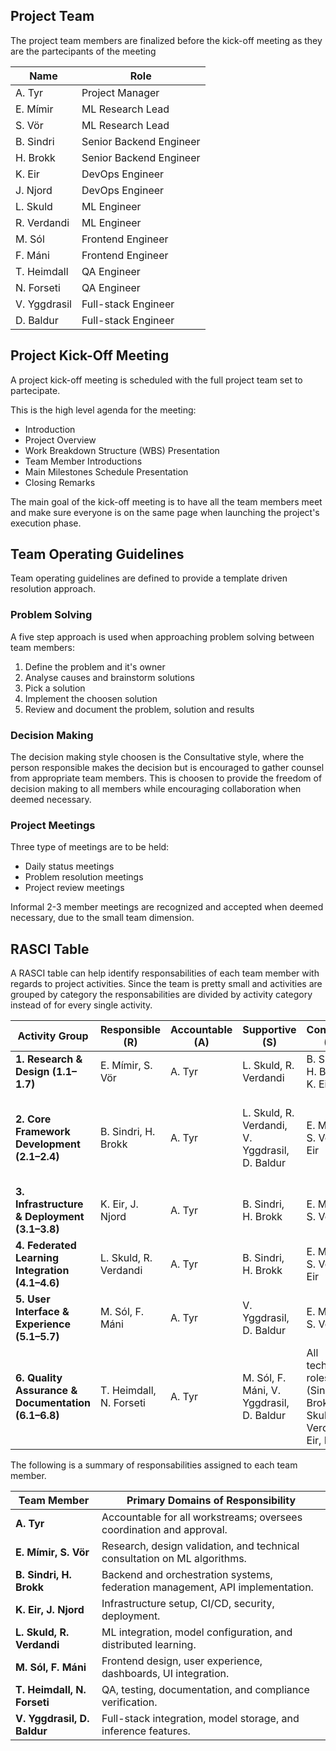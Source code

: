 ## Project Team

The project team members are finalized before the kick-off meeting as they are the partecipants of the meeting

| Name | Role |
|------|------|
| A. Tyr       | Project Manager         |
| E. Mímir     | ML Research Lead        |
| S. Vör       | ML Research Lead        |
| B. Sindri    | Senior Backend Engineer |
| H. Brokk     | Senior Backend Engineer |
| K. Eir       | DevOps Engineer         |
| J. Njord     | DevOps Engineer         |
| L. Skuld     | ML Engineer             |
| R. Verdandi  | ML Engineer             |
| M. Sól       | Frontend Engineer       |
| F. Máni      | Frontend Engineer       |
| T. Heimdall  | QA Engineer             |
| N. Forseti   | QA Engineer             |
| V. Yggdrasil | Full-stack Engineer     |
| D. Baldur    | Full-stack Engineer     |

## Project Kick-Off Meeting

A project kick-off meeting is scheduled with the full project team set to partecipate.

This is the high level agenda for the meeting:

- Introduction
- Project Overview
- Work Breakdown Structure (WBS) Presentation
- Team Member Introductions
- Main Milestones Schedule Presentation
- Closing Remarks

The main goal of the kick-off meeting is to have all the team members meet and make sure everyone is on the same page when launching the project's execution phase.

## Team Operating Guidelines

Team operating guidelines are defined to provide a template driven resolution approach.

### Problem Solving

A five step approach is used when approaching problem solving between team members:

1. Define the problem and it's owner
2. Analyse causes and brainstorm solutions
3. Pick a solution
4. Implement the choosen solution
5. Review and document the problem, solution and results

### Decision Making

The decision making style choosen is the Consultative style, where the person responsible makes the decision but is encouraged to gather counsel from appropriate team members. This is choosen to provide the freedom of decision making to all members while encouraging collaboration when deemed necessary.

### Project Meetings

Three type of meetings are to be held:

- Daily status meetings
- Problem resolution meetings
- Project review meetings

Informal 2-3 member meetings are recognized and accepted when deemed necessary, due to the small team dimension.

## RASCI Table

A RASCI table can help identify responsabilities of each team member with regards to project activities. Since the team is pretty small and activities are grouped by category the responsabilities are divided by activity category instead of for every single activity.

| Activity Group                                     | Responsible (R)         | Accountable (A) | Supportive (S)                                 | Consulted (C)                                                    | Informed (I)                                             |
| -------------------------------------------------- | ----------------------- | --------------- | ---------------------------------------------- | ---------------------------------------------------------------- | -------------------------------------------------------- |
| **1. Research & Design (1.1–1.7)**                 | E. Mímir, S. Vör        | A. Tyr          | L. Skuld, R. Verdandi                          | B. Sindri, H. Brokk, K. Eir                                      | All others                                               |
| **2. Core Framework Development (2.1–2.4)**        | B. Sindri, H. Brokk     | A. Tyr          | L. Skuld, R. Verdandi, V. Yggdrasil, D. Baldur | E. Mímir, S. Vör, K. Eir                                         | QA (T. Heimdall, N. Forseti), Frontend (M. Sól, F. Máni) |
| **3. Infrastructure & Deployment (3.1–3.8)**       | K. Eir, J. Njord        | A. Tyr          | B. Sindri, H. Brokk                            | E. Mímir, S. Vör                                                 | All others                                               |
| **4. Federated Learning Integration (4.1–4.6)**    | L. Skuld, R. Verdandi   | A. Tyr          | B. Sindri, H. Brokk                            | E. Mímir, S. Vör, K. Eir                                         | QA and Full-stack                                        |
| **5. User Interface & Experience (5.1–5.7)**       | M. Sól, F. Máni         | A. Tyr          | V. Yggdrasil, D. Baldur                        | E. Mímir, S. Vör                                                 | QA (T. Heimdall, N. Forseti)                             |
| **6. Quality Assurance & Documentation (6.1–6.8)** | T. Heimdall, N. Forseti | A. Tyr          | M. Sól, F. Máni, V. Yggdrasil, D. Baldur       | All technical roles (Sindri, Brokk, Skuld, Verdandi, Eir, Njord) | Entire Team                                              |

The following is a summary of responsabilities assigned to each team member.

| Team Member                 | Primary Domains of Responsibility                                             |
| --------------------------- | ----------------------------------------------------------------------------- |
| **A. Tyr**                  | Accountable for all workstreams; oversees coordination and approval.          |
| **E. Mímir, S. Vör**        | Research, design validation, and technical consultation on ML algorithms.     |
| **B. Sindri, H. Brokk**     | Backend and orchestration systems, federation management, API implementation. |
| **K. Eir, J. Njord**        | Infrastructure setup, CI/CD, security, deployment.                            |
| **L. Skuld, R. Verdandi**   | ML integration, model configuration, and distributed learning.                |
| **M. Sól, F. Máni**         | Frontend design, user experience, dashboards, UI integration.                 |
| **T. Heimdall, N. Forseti** | QA, testing, documentation, and compliance verification.                      |
| **V. Yggdrasil, D. Baldur** | Full-stack integration, model storage, and inference features.                |

